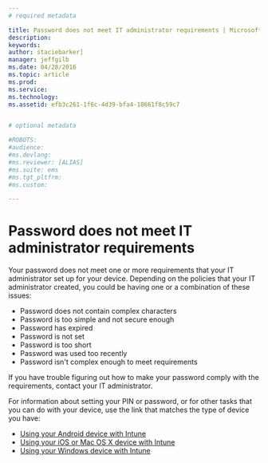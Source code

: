 ```yaml
---
# required metadata

title: Password does not meet IT administrator requirements | Microsoft Intune
description:
keywords:
author: staciebarker]
manager: jeffgilb
ms.date: 04/28/2016
ms.topic: article
ms.prod:
ms.service:
ms.technology:
ms.assetid: efb3c261-1f6c-4d39-bfa4-18661f8c59c7


# optional metadata

#ROBOTS:
#audience:
#ms.devlang:
#ms.reviewer: [ALIAS]
#ms.suite: ems
#ms.tgt_pltfrm:
#ms.custom:

---
```


# Password does not meet IT administrator requirements

Your password does not meet one or more requirements that your IT administrator set up for your device. Depending on the policies that your IT administrator created, you could be having one or a combination of these issues:

- Password does not contain complex characters
- Password is too simple and not secure enough
- Password has expired
- Password is not set
- Password is too short
- Password was used too recently
- Password isn't complex enough to meet requirements

If you have trouble figuring out how to make your password comply with the requirements, contact your IT administrator.

For information about setting your PIN or password, or for other tasks that you can do with your device, use the link that matches the type of device you have:

- [Using your Android device with Intune](using-your-android-device-with-intune.md)</br>
- [Using your iOS or Mac OS X device with Intune](using-your-ios-or-mac-os-x-device-with-intune.md)</br>
- [Using your Windows device with Intune](using-your-windows-device-with-intune.md)